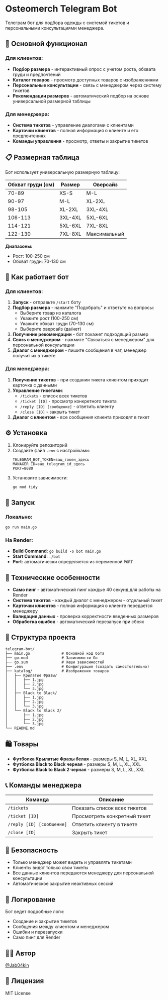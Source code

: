 # Osteomerch Telegram Bot

Телеграм бот для подбора одежды с системой тикетов и персональными консультациями менеджера.

## 🚀 Основной функционал

### Для клиентов:
- **Подбор размера** - интерактивный опрос с учетом роста, обхвата груди и предпочтений
- **Каталог товаров** - просмотр доступных товаров с изображениями
- **Персональные консультации** - связь с менеджером через систему тикетов
- **Рекомендации размеров** - автоматический подбор на основе универсальной размерной таблицы

### Для менеджера:
- **Система тикетов** - управление диалогами с клиентами
- **Карточки клиентов** - полная информация о клиенте и его предпочтениях
- **Команды управления** - просмотр, ответы и закрытие тикетов

## 📋 Размерная таблица

Бот использует универсальную размерную таблицу:

| Обхват груди (см) | Размер | Оверсайз |
|-------------------|--------|----------|
| 70-89 | XS-S | M-L |
| 90-97 | M-L | XL-2XL |
| 98-105 | XL-2XL | 3XL-4XL |
| 106-113 | 3XL-4XL | 5XL-6XL |
| 114-121 | 5XL-6XL | 7XL-8XL |
| 122-130 | 7XL-8XL | Максимальный |

**Диапазоны:**
- Рост: 100-250 см
- Обхват груди: 70-130 см

## 🎯 Как работает бот

### Для клиентов:

1. **Запуск** - отправьте `/start` боту
2. **Подбор размера** - нажмите "Подобрать" и ответьте на вопросы:
   - Выберите товар из каталога
   - Укажите рост (100-250 см)
   - Укажите обхват груди (70-130 см)
   - Выберите оверсайз (да/нет)
3. **Получение рекомендации** - бот покажет подходящий размер
4. **Связь с менеджером** - нажмите "Связаться с менеджером" для персональной консультации
5. **Диалог с менеджером** - пишите сообщения в чат, менеджер получит их в тикете

### Для менеджера:

1. **Получение тикетов** - при создании тикета клиентом приходит карточка с данными
2. **Управление тикетами**:
   - `/tickets` - список всех тикетов
   - `/ticket [ID]` - просмотр конкретного тикета
   - `/reply [ID] [сообщение]` - ответить клиенту
   - `/close [ID]` - закрыть тикет
3. **Диалог с клиентом** - все сообщения клиента приходят в тикет

## ⚙️ Установка

1. Клонируйте репозиторий
2. Создайте файл `.env` с настройками:
   ```
   TELEGRAM_BOT_TOKEN=ваш_токен_здесь
   MANAGER_ID=ваш_telegram_id_здесь
   PORT=8080
   ```
3. Установите зависимости:
   ```bash
   go mod tidy
   ```

## 🚀 Запуск

### Локально:
```bash
go run main.go
```

### На Render:
- **Build Command**: `go build -o bot main.go`
- **Start Command**: `./bot`
- **Port**: автоматически определяется из переменной `PORT`

## 🔧 Технические особенности

- **Само пинг** - автоматический пинг каждые 40 секунд для работы на Render
- **Система тикетов** - каждый диалог с менеджером - отдельный тикет
- **Карточки клиентов** - полная информация о клиенте передается менеджеру
- **Валидация данных** - проверка корректности введенных размеров
- **Обработка ошибок** - автоматический перезапуск при сбоях

## 📁 Структура проекта

```
telegram-bot/
├── main.go              # Основной код бота
├── go.mod               # Зависимости Go
├── go.sum               # Хеши зависимостей
├── .env                 # Конфигурация (создать самостоятельно)
├── katalog/             # Изображения товаров
│   ├── Крылатые Фразы/
│   │   ├── 1.jpg
│   │   ├── 2.jpg
│   │   └── 3.jpg
│   ├── Black to Black/
│   │   ├── 1.jpg
│   │   ├── 2.jpg
│   │   └── 3.jpg
│   └── Black to Black 2/
│       ├── 1.jpg
│       ├── 2.jpg
│       └── 3.jpg
└── README.md
```

## 🛍️ Товары

- **Футболка Крылатые Фразы белая** - размеры S, M, L, XL, XXL
- **Футболка Black to Black черная** - размеры S, M, L, XL, XXL  
- **Футболка Black to Black 2 черная** - размеры S, M, L, XL, XXL

## 📞 Команды менеджера

| Команда | Описание |
|---------|----------|
| `/tickets` | Показать список всех тикетов |
| `/ticket [ID]` | Просмотреть конкретный тикет |
| `/reply [ID] [сообщение]` | Ответить клиенту в тикете |
| `/close [ID]` | Закрыть тикет |

## 🔐 Безопасность

- Только менеджер может видеть и управлять тикетами
- Клиенты видят только свои тикеты
- Все данные клиентов передаются менеджеру для персональной консультации
- Автоматическое закрытие неактивных сессий

## 📝 Логирование

Бот ведет подробные логи:
- Создание и закрытие тикетов
- Сообщения между клиентом и менеджером
- Ошибки и перезапуски
- Само пинг для Render

## 👨‍💻 Автор

[@Jab04kin](https://github.com/Jab04kin)

## 📄 Лицензия

MIT License
